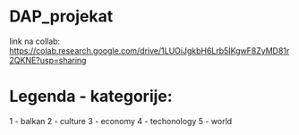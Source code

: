 # DAP_projekat

link na collab: https://colab.research.google.com/drive/1LUOiJgkbH6Lrb5IKgwF8ZyMD81r2QKNE?usp=sharing

# Legenda - kategorije:
1 - balkan
2 - culture
3 - economy
4 - techonology
5 - world
